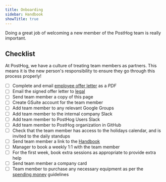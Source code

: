 ```yaml
---
title: Onboarding
sidebar: Handbook
showTitle: true
---
```


Doing a great job of welcoming a new member of the PostHog team is really important.

## Checklist

At PostHog, we have a culture of treating team members as partners. This means it is the new person's responsibility to ensure they go through this process properly!

- [ ] Complete and email [employee offer letter](https://drive.google.com/drive/u/0/folders/1vDgWksBtt5cg_BZVFV2eWrD56OmZpKTQ) as a *PDF*
- [ ] Email the signed offer letter to [legal](mailto:legal@posthog.com)
- [ ] Send team member a copy of this page
- [ ] Create GSuite account for the team member
- [ ] Add team member to any relevant Google Groups
- [ ] Add team member to the internal company Slack
- [ ] Add team member to PostHog Users Slack
- [ ] Add team member to PostHog organization in GitHub
- [ ] Check that the team member has access to the holidays calendar, and is invited to the daily standups
- [ ] Send team member a link to the [Handbook](/handbook)
- [ ] Manager to book a weekly 1:1 with the team member
- [ ] For the first week, book extra sessions as appropriate to provide extra help
- [ ] Send team member a company card
- [ ] Team member to purchase any necessary equipment as per the [spending money](/handbook/spending-money) guidelines